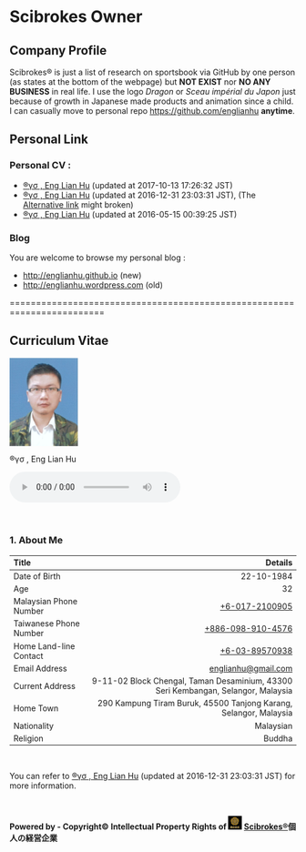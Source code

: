 # Scibrokes Owner

## Company Profile

  Scibrokes® is just a list of research on sportsbook via GitHub by one person (as states at the bottom of the webpage) but **NOT EXIST** nor **NO ANY BUSINESS** in real life. I use the logo *Dragon* or *Sceau impérial du Japon* just because of growth in Japanese made products and animation since a child. I can casually move to personal repo <https://github.com/englianhu> **anytime**.

## Personal Link

### Personal CV : 

  - [®γσ , Eng Lian Hu](https://beta.rstudioconnect.com/content/3091/ryo-eng.html) (updated at 2017-10-13 17:26:32 JST)
  - [®γσ , Eng Lian Hu](https://englianhu.github.io/2016/12/ryo-eng.html) (updated at 2016-12-31 23:03:31 JST), (The [Alternative link](http://rpubs.com/englianhu/ryoeng) might broken)
  - [®γσ , Eng Lian Hu](https://beta.rstudioconnect.com/englianhu/ryo-eng/) (updated at 2016-05-15 00:39:25 JST)

### Blog

You are welcome to browse my personal blog :

  - <http://englianhu.github.io> (new)
  - <http://englianhu.wordpress.com> (old)

 ========================================================================

## Curriculum Vitae

<img src='figure/RYO-Photo.jpg' width='120' align='center' valign='middle'>

®γσ , Eng Lian Hu

<audio src='music/bigmoney.mp3' autoplay controls loop></audio>

<br>

### 1. About Me

| **Title**                  |                                                                                          **Details** |
|:---------------------------|-----------------------------------------------------------------------------------------------------:|
| Date of Birth              |                                                                                           22-10-1984 |
| Age                        |                                                                                                  32  |
| Malaysian Phone Number     |                                                                   [+6-017-2100905](tel:+60172100905) |
| Taiwanese Phone Number     |                                                              [+886-098-910-4576](tel:+8860989104576) |
| Home Land-line Contact     |                                                                   [+6-03-89570938](tel:+60389570938) |
| Email Address              |                                                                                <englianhu@gmail.com> |
| Current Address            |                    9-11-02 Block Chengal, Taman Desaminium, 43300 Seri Kembangan, Selangor, Malaysia |
| Home Town                  |                                    290 Kampung Tiram Buruk, 45500 Tanjong Karang, Selangor, Malaysia |
| Nationality                |                                                                                            Malaysian |
| Religion                   |                                                                                               Buddha |

<br>

You can refer to [®γσ , Eng Lian Hu](https://englianhu.github.io/2016/12/ryo-eng.html) (updated at 2016-12-31 23:03:31 JST) for more information.

<br>

**Powered by - Copyright© Intellectual Property Rights of <img src='figure/oda-army.jpg' width='24'> [Scibrokes®](http://www.scibrokes.com)個人の経営企業**


